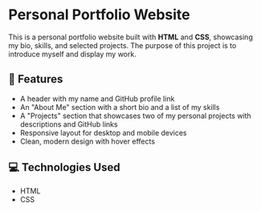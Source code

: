 # Personal Portfolio Website

This is a personal portfolio website built with **HTML** and **CSS**, showcasing my bio, skills, and selected projects. 
The purpose of this project is to introduce myself and display my work.

## 📌 Features

- A header with my name and GitHub profile link  
- An "About Me" section with a short bio and a list of my skills  
- A "Projects" section that showcases two of my personal projects with descriptions and GitHub links  
- Responsive layout for desktop and mobile devices  
- Clean, modern design with hover effects

## 💻 Technologies Used

- HTML 
- CSS 
